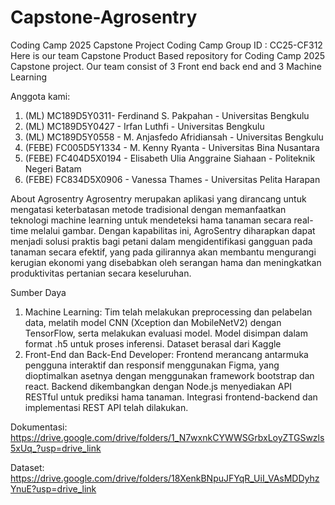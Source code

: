 # Capstone-Agrosentry
Coding Camp 2025 Capstone Project
Coding Camp Group ID : CC25-CF312 Here is our team Capstone Product Based repository for Coding Camp 2025 Capstone project. Our team consist of 3 Front end back end and 3 Machine Learning

Anggota kami:
1. (ML)  MC189D5Y0311- Ferdinand S. Pakpahan - Universitas Bengkulu
2. (ML) MC189D5Y0427 - Irfan Luthfi - Universitas Bengkulu
3. (ML) MC189D5Y0558 - M. Anjasfedo Afridiansah - Universitas Bengkulu 
4. (FEBE) FC005D5Y1334 - M. Kenny Ryanta - Universitas Bina Nusantara 
5. (FEBE) FC404D5X0194 - Elisabeth Ulia Anggraine Siahaan - Politeknik Negeri Batam 
6. (FEBE) FC834D5X0906 - Vanessa Thames - Universitas Pelita Harapan

About Agrosentry
Agrosentry merupakan aplikasi yang dirancang untuk mengatasi keterbatasan metode tradisional dengan memanfaatkan teknologi machine learning untuk mendeteksi hama tanaman secara real-time melalui gambar. Dengan kapabilitas ini, AgroSentry diharapkan dapat menjadi solusi praktis bagi petani dalam mengidentifikasi gangguan pada tanaman secara efektif, yang pada gilirannya akan membantu mengurangi kerugian ekonomi yang disebabkan oleh serangan hama dan meningkatkan produktivitas pertanian secara keseluruhan. 

Sumber Daya
1. Machine Learning: Tim telah melakukan preprocessing dan pelabelan data, melatih model CNN (Xception dan MobileNetV2) dengan TensorFlow, serta melakukan evaluasi model. Model disimpan dalam format .h5 untuk proses inferensi. Dataset berasal dari Kaggle
2. Front-End dan Back-End Developer: Frontend merancang antarmuka pengguna interaktif dan responsif menggunakan Figma, yang dioptimalkan asetnya dengan menggunakan framework bootstrap dan react. Backend dikembangkan dengan Node.js menyediakan API RESTful untuk prediksi hama tanaman. Integrasi frontend-backend dan implementasi REST API telah dilakukan.

Dokumentasi:
https://drive.google.com/drive/folders/1_N7wxnkCYWWSGrbxLoyZTGSwzls5xUq_?usp=drive_link 

Dataset:
https://drive.google.com/drive/folders/18XenkBNpuJFYqR_UiI_VAsMDDyhzYnuE?usp=drive_link
